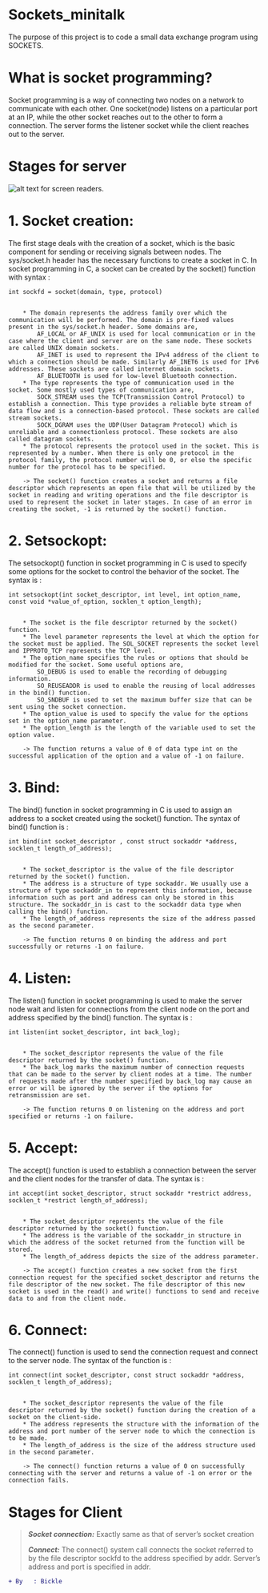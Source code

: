 # Sockets_minitalk
The purpose of this project is to code a small data exchange program using SOCKETS.

# What is socket programming?
Socket programming is a way of connecting two nodes on a network to communicate with each other. One socket(node) listens on a particular port at an IP, while the other socket reaches out to the other to form a connection. The server forms the listener socket while the client reaches out to the server.

# Stages for server
![alt text for screen readers](https://media.geeksforgeeks.org/wp-content/uploads/20220330131350/StatediagramforserverandclientmodelofSocketdrawio2-448x660.png "Socket Programming in C").

# 1. Socket creation:
The first stage deals with the creation of a socket, which is the basic component for sending or receiving signals between nodes. The sys/socket.h header has the necessary functions to create a socket in C. In socket programming in C, a socket can be created by the socket() function with syntax   :

` int sockfd = socket(domain, type, protocol) `
```
    
    * The domain represents the address family over which the communication will be performed. The domain is pre-fixed values present in the sys/socket.h header. Some domains are,
        AF_LOCAL or AF_UNIX is used for local communication or in the case where the client and server are on the same node. These sockets are called UNIX domain sockets.
        AF_INET is used to represent the IPv4 address of the client to which a connection should be made. Similarly AF_INET6 is used for IPv6 addresses. These sockets are called internet domain sockets.
        AF_BLUETOOTH is used for low-level Bluetooth connection.
    * The type represents the type of communication used in the socket. Some mostly used types of communication are,
        SOCK_STREAM uses the TCP(Transmission Control Protocol) to establish a connection. This type provides a reliable byte stream of data flow and is a connection-based protocol. These sockets are called stream sockets.
        SOCK_DGRAM uses the UDP(User Datagram Protocol) which is unreliable and a connectionless protocol. These sockets are also called datagram sockets.
    * The protocol represents the protocol used in the socket. This is represented by a number. When there is only one protocol in the protocol family, the protocol number will be 0, or else the specific number for the protocol has to be specified.
    
    -> The socket() function creates a socket and returns a file descriptor which represents an open file that will be utilized by the socket in reading and writing operations and the file descriptor is used to represent the socket in later stages. In case of an error in creating the socket, -1 is returned by the socket() function.

```

# 2. Setsockopt:
The setsockopt() function in socket programming in C is used to specify some options for the socket to control the behavior of the socket. The syntax is  :

` int setsockopt(int socket_descriptor, int level, int option_name, const void *value_of_option, socklen_t option_length); `

```

    * The socket is the file descriptor returned by the socket() function.
    * The level parameter represents the level at which the option for the socket must be applied. The SOL_SOCKET represents the socket level and IPPROTO_TCP represents the TCP level.
    * The option_name specifies the rules or options that should be modified for the socket. Some useful options are,
        SO_DEBUG is used to enable the recording of debugging information.
        SO_REUSEADDR is used to enable the reusing of local addresses in the bind() function.
        SO_SNDBUF is used to set the maximum buffer size that can be sent using the socket connection.
    * The option_value is used to specify the value for the options set in the option_name parameter.
    * The option_length is the length of the variable used to set the option value.

    -> The function returns a value of 0 of data type int on the successful application of the option and a value of -1 on failure.
```

# 3. Bind:
The bind() function in socket programming in C is used to assign an address to a socket created using the socket() function. The syntax of bind() function is :

` int bind(int socket_descriptor , const struct sockaddr *address, socklen_t length_of_address); `

```

    * The socket_descriptor is the value of the file descriptor returned by the socket() function.
    * The address is a structure of type sockaddr. We usually use a structure of type sockaddr_in to represent this information, because information such as port and address can only be stored in this structure. The sockaddr_in is cast to the sockaddr data type when calling the bind() function.
    * The length_of_address represents the size of the address passed as the second parameter.

    -> The function returns 0 on binding the address and port successfully or returns -1 on failure.
```

# 4. Listen:
The listen() function in socket programming is used to make the server node wait and listen for connections from the client node on the port and address specified by the bind() function. The syntax is :

` int listen(int socket_descriptor, int back_log); `

```

    * The socket_descriptor represents the value of the file descriptor returned by the socket() function.
    * The back_log marks the maximum number of connection requests that can be made to the server by client nodes at a time. The number of requests made after the number specified by back_log may cause an error or will be ignored by the server if the options for retransmission are set.

    -> The function returns 0 on listening on the address and port specified or returns -1 on failure.
```

# 5. Accept:
The accept() function is used to establish a connection between the server and the client nodes for the transfer of data. The syntax is :

` int accept(int socket_descriptor, struct sockaddr *restrict address, socklen_t *restrict length_of_address); `

```

    * The socket_descriptor represents the value of the file descriptor returned by the socket() function.
    * The address is the variable of the sockaddr_in structure in which the address of the socket returned from the function will be stored.
    * The length_of_address depicts the size of the address parameter.

    -> The accept() function creates a new socket from the first connection request for the specified socket_descriptor and returns the file descriptor of the new socket. The file descriptor of this new socket is used in the read() and write() functions to send and receive data to and from the client node.
```

# 6. Connect:
The connect() function is used to send the connection request and connect to the server node. The syntax of the function is :

`int connect(int socket_descriptor, const struct sockaddr *address, socklen_t length_of_address); `

```

    * The socket_descriptor represents the value of the file descriptor returned by the socket() function during the creation of a socket on the client-side.
    * The address represents the structure with the information of the address and port number of the server node to which the connection is to be made.
    * The length_of_address is the size of the address structure used in the second parameter.

    -> The connect() function returns a value of 0 on successfully connecting with the server and returns a value of -1 on error or the connection fails.
```

# Stages for Client

> ***Socket connection:***  Exactly same as that of server’s socket creation
>
> ***Connect:***  The connect() system call connects the socket referred to by the file descriptor sockfd to the address specified by addr. Server’s address and port is specified in addr.

```diff
+ By   : Bickle
```
